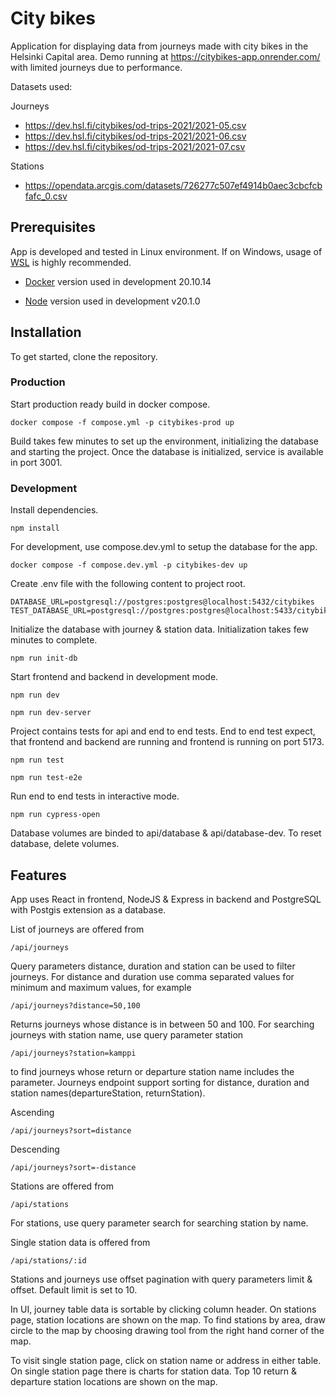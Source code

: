 # City bikes

Application for displaying data from journeys made with city bikes in the Helsinki Capital area.
Demo running at https://citybikes-app.onrender.com/ with limited journeys due to performance.

Datasets used:

Journeys

- https://dev.hsl.fi/citybikes/od-trips-2021/2021-05.csv
- https://dev.hsl.fi/citybikes/od-trips-2021/2021-06.csv
- https://dev.hsl.fi/citybikes/od-trips-2021/2021-07.csv

Stations

- https://opendata.arcgis.com/datasets/726277c507ef4914b0aec3cbcfcbfafc_0.csv

## Prerequisites

App is developed and tested in Linux environment. If on Windows, usage of [WSL](https://learn.microsoft.com/en-us/windows/wsl/install) is highly recommended.

- [Docker](https://docs.docker.com/get-docker/)
  version used in development 20.10.14

- [Node](https://nodejs.org/en/download)
  version used in development v20.1.0

## Installation

To get started, clone the repository.

### Production

Start production ready build in docker compose.

```
docker compose -f compose.yml -p citybikes-prod up
```

Build takes few minutes to set up the environment, initializing the database and starting the project.
Once the database is initialized, service is available in port 3001.

### Development

Install dependencies.

```
npm install
```

For development, use compose.dev.yml to setup the database for the app.

```
docker compose -f compose.dev.yml -p citybikes-dev up
```

Create .env file with the following content to project root.

```
DATABASE_URL=postgresql://postgres:postgres@localhost:5432/citybikes
TEST_DATABASE_URL=postgresql://postgres:postgres@localhost:5433/citybikes
```

Initialize the database with journey & station data. Initialization takes few minutes to complete.

```
npm run init-db
```

Start frontend and backend in development mode.

```
npm run dev
```

```
npm run dev-server
```

Project contains tests for api and end to end tests. End to end test expect, that frontend and backend are running and frontend is running on port 5173.

```
npm run test
```

```
npm run test-e2e
```

Run end to end tests in interactive mode.

```
npm run cypress-open
```

Database volumes are binded to api/database & api/database-dev. To reset database, delete volumes.

## Features

App uses React in frontend, NodeJS & Express in backend and PostgreSQL with Postgis extension as a database.

List of journeys are offered from

```
/api/journeys
```

Query parameters distance, duration and station can be used to filter journeys.
For distance and duration use comma separated values for minimum and maximum values, for example

```
/api/journeys?distance=50,100
```

Returns journeys whose distance is in between 50 and 100.
For searching journeys with station name, use query parameter station

```
/api/journeys?station=kamppi
```

to find journeys whose return or departure station name includes the parameter.
Journeys endpoint support sorting for distance, duration and station names(departureStation, returnStation).

Ascending

```
/api/journeys?sort=distance
```

Descending

```
/api/journeys?sort=-distance
```

Stations are offered from

```
/api/stations
```

For stations, use query parameter search for searching station by name.

Single station data is offered from

```
/api/stations/:id
```

Stations and journeys use offset pagination with query parameters limit & offset.
Default limit is set to 10.

In UI, journey table data is sortable by clicking column header.
On stations page, station locations are shown on the map. To find stations by area, draw circle to the map by choosing drawing tool from the right hand corner of the map.

To visit single station page, click on station name or address in either table.
On single station page there is charts for station data. Top 10 return & departure station locations are shown on the map.
